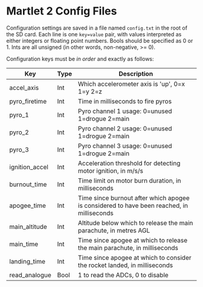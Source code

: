 # Martlet 2 Config Files

Configuration settings are saved in a file named `config.txt` in the root of 
the SD card. Each line is one `key=value` pair, with values interpreted as 
either integers or floating point numbers. Bools should be specified as 0 or 1. 
Ints are all unsigned (in other words, non-negative, >= 0).

Configuration keys must be *in order* and exactly as follows:


Key              | Type  | Description
-----------------|-------|-----------------------------------------------------
accel_axis       | Int   | Which accelerometer axis is 'up', 0=x 1=y 2=z
pyro_firetime    | Int   | Time in milliseconds to fire pyros
pyro_1           | Int   | Pyro channel 1 usage: 0=unused 1=drogue 2=main
pyro_2           | Int   | Pyro channel 2 usage: 0=unused 1=drogue 2=main
pyro_3           | Int   | Pyro channel 3 usage: 0=unused 1=drogue 2=main
ignition_accel   | Int   | Acceleration threshold for detecting motor ignition, in m/s/s
burnout_time     | Int   | Time limit on motor burn duration, in milliseconds
apogee_time      | Int   | Time since burnout after which apogee is considered to have been reached, in milliseconds
main_altitude    | Int   | Altitude below which to release the main parachute, in metres AGL
main_time        | Int   | Time since apogee at which to release the main parachute, in milliseconds
landing_time     | Int   | Time since apogee at which to consider the rocket landed, in milliseconds
read_analogue    | Bool  | 1 to read the ADCs, 0 to disable
